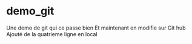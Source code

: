 # demo_git
Une demo de git qui ce passe bien
Et maintenant en modifie sur Git hub
Ajouté de la quatrieme ligne en local
